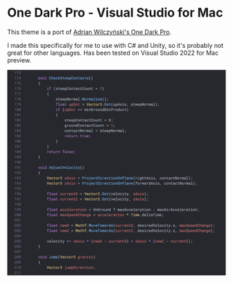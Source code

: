 # One Dark Pro - Visual Studio for Mac

This theme is a port of [Adrian Wilczyński's One Dark Pro](https://marketplace.visualstudio.com/items?itemName=adrianwilczynski.one-dark-pro).

I made this specifically for me to use with C# and Unity, so it's probably not great for other languages. Has been tested on Visual Studio 2022 for Mac preview.

![Screenshot](./screenshot.png)
